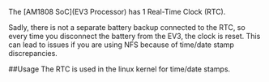 The [AM1808 SoC](EV3 Processor) has 1 Real-Time Clock (RTC).

Sadly, there is not a separate battery backup connected to the RTC, so every time you disconnect the battery from the EV3, the clock is reset. This can lead to issues if you are using NFS because of time/date stamp discrepancies.

##Usage
The RTC is used in the linux kernel for time/date stamps.